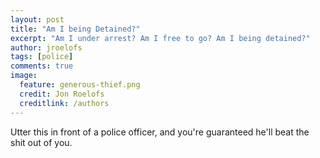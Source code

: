 ```yaml
---
layout: post
title: "Am I being Detained?"
excerpt: "Am I under arrest? Am I free to go? Am I being detained?"
author: jroelofs
tags: [police]
comments: true
image:
  feature: generous-thief.png
  credit: Jon Roelofs
  creditlink: /authors
---
```


Utter this in front of a police officer, and you're guaranteed he'll beat the shit out of you.
